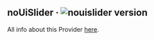 ## noUiSlider · ![nouislider version](https://img.shields.io/badge/version-v15.4.0-informational)

All info about this Provider <a target="_blank" href="https://refreshless.com/nouislider/">here</a>.
